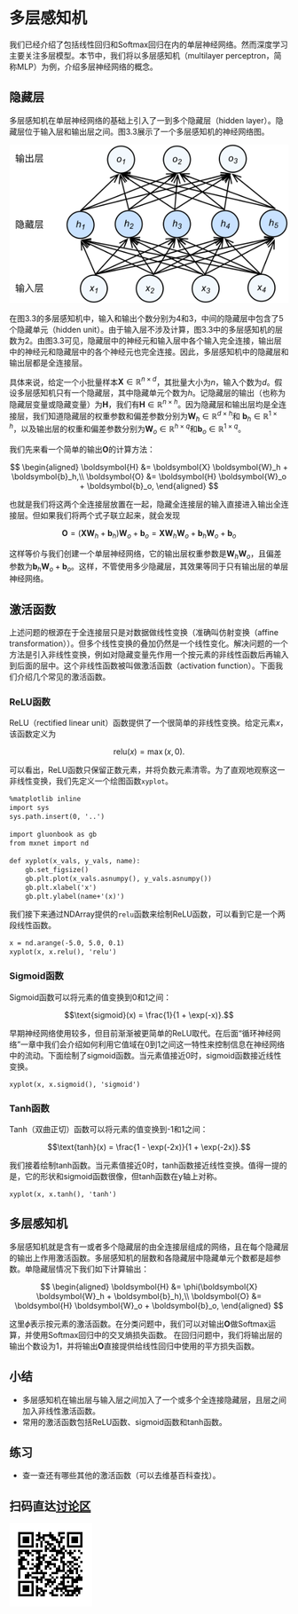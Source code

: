 # 多层感知机

我们已经介绍了包括线性回归和Softmax回归在内的单层神经网络。然而深度学习主要关注多层模型。本节中，我们将以多层感知机（multilayer perceptron，简称MLP）为例，介绍多层神经网络的概念。

## 隐藏层

多层感知机在单层神经网络的基础上引入了一到多个隐藏层（hidden layer）。隐藏层位于输入层和输出层之间。图3.3展示了一个多层感知机的神经网络图。

![带有隐藏层的多层感知机。它含有一个隐藏层，该层中有5个隐藏单元。](../img/mlp.svg)

在图3.3的多层感知机中，输入和输出个数分别为4和3，中间的隐藏层中包含了5个隐藏单元（hidden unit）。由于输入层不涉及计算，图3.3中的多层感知机的层数为2。由图3.3可见，隐藏层中的神经元和输入层中各个输入完全连接，输出层中的神经元和隐藏层中的各个神经元也完全连接。因此，多层感知机中的隐藏层和输出层都是全连接层。


具体来说，给定一个小批量样本$\boldsymbol{X} \in \mathbb{R}^{n \times d}$，其批量大小为$n$，输入个数为$d$。假设多层感知机只有一个隐藏层，其中隐藏单元个数为$h$。记隐藏层的输出（也称为隐藏层变量或隐藏变量）为$\boldsymbol{H}$，我们有$\boldsymbol{H} \in \mathbb{R}^{n \times h}$。因为隐藏层和输出层均是全连接层，我们知道隐藏层的权重参数和偏差参数分别为$\boldsymbol{W}_h \in \mathbb{R}^{d \times h}$和 $\boldsymbol{b}_h \in \mathbb{R}^{1 \times h}$，以及输出层的权重和偏差参数分别为$\boldsymbol{W}_o \in \mathbb{R}^{h \times q}$和$\boldsymbol{b}_o \in \mathbb{R}^{1 \times q}$。

我们先来看一个简单的输出$\boldsymbol{O}$的计算方法：

$$
\begin{aligned}
\boldsymbol{H} &= \boldsymbol{X} \boldsymbol{W}_h + \boldsymbol{b}_h,\\
\boldsymbol{O} &= \boldsymbol{H} \boldsymbol{W}_o + \boldsymbol{b}_o,
\end{aligned}      
$$

也就是我们将这两个全连接层放置在一起，隐藏全连接层的输入直接进入输出全连接层。但如果我们将两个式子联立起来，就会发现

$$
\boldsymbol{O} = (\boldsymbol{X} \boldsymbol{W}_h + \boldsymbol{b}_h)\boldsymbol{W}_o + \boldsymbol{b}_o = \boldsymbol{X} \boldsymbol{W}_h\boldsymbol{W}_o + \boldsymbol{b}_h \boldsymbol{W}_o + \boldsymbol{b}_o
$$

这样等价与我们创建一个单层神经网络，它的输出层权重参数是$\boldsymbol{W}_h\boldsymbol{W}_o$，且偏差参数为$\boldsymbol{b}_h \boldsymbol{W}_o + \boldsymbol{b}_o$。这样，不管使用多少隐藏层，其效果等同于只有输出层的单层神经网络。


## 激活函数

上述问题的根源在于全连接层只是对数据做线性变换（准确叫仿射变换（affine transformation））。但多个线性变换的叠加仍然是一个线性变化。解决问题的一个方法是引入非线性变换，例如对隐藏变量先作用一个按元素的非线性函数后再输入到后面的层中。这个非线性函数被叫做激活函数（activation function）。下面我们介绍几个常见的激活函数。

### ReLU函数

ReLU（rectified linear unit）函数提供了一个很简单的非线性变换。给定元素$x$，该函数定义为

$$\text{relu}(x) = \max(x, 0).$$

可以看出，ReLU函数只保留正数元素，并将负数元素清零。为了直观地观察这一非线性变换，我们先定义一个绘图函数`xyplot`。

```{.python .input  n=6}
%matplotlib inline
import sys
sys.path.insert(0, '..')

import gluonbook as gb
from mxnet import nd

def xyplot(x_vals, y_vals, name):
    gb.set_figsize()
    gb.plt.plot(x_vals.asnumpy(), y_vals.asnumpy())
    gb.plt.xlabel('x')
    gb.plt.ylabel(name+'(x)')
```

我们接下来通过NDArray提供的`relu`函数来绘制ReLU函数，可以看到它是一个两段线性函数。

```{.python .input  n=7}
x = nd.arange(-5.0, 5.0, 0.1)
xyplot(x, x.relu(), 'relu')
```

### Sigmoid函数

Sigmoid函数可以将元素的值变换到0和1之间：

$$\text{sigmoid}(x) = \frac{1}{1 + \exp(-x)}.$$

早期神经网络使用较多，但目前渐渐被更简单的ReLU取代。在后面“循环神经网络”一章中我们会介绍如何利用它值域在0到1之间这一特性来控制信息在神经网络中的流动。下面绘制了sigmoid函数。当元素值接近0时，sigmoid函数接近线性变换。

```{.python .input  n=8}
xyplot(x, x.sigmoid(), 'sigmoid')
```

### Tanh函数

Tanh（双曲正切）函数可以将元素的值变换到-1和1之间：

$$\text{tanh}(x) = \frac{1 - \exp(-2x)}{1 + \exp(-2x)}.$$

我们接着绘制tanh函数。当元素值接近0时，tanh函数接近线性变换。值得一提的是，它的形状和sigmoid函数很像，但tanh函数在y轴上对称。

```{.python .input  n=9}
xyplot(x, x.tanh(), 'tanh')
```

## 多层感知机

多层感知机就是含有一或者多个隐藏层的由全连接层组成的网络，且在每个隐藏层的输出上作用激活函数。多层感知机的层数和各隐藏层中隐藏单元个数都是超参数。单隐藏层情况下我们如下计算输出：

$$
\begin{aligned}
\boldsymbol{H} &= \phi(\boldsymbol{X} \boldsymbol{W}_h + \boldsymbol{b}_h),\\
\boldsymbol{O} &= \boldsymbol{H} \boldsymbol{W}_o + \boldsymbol{b}_o,
\end{aligned}
$$
 
这里$\phi$表示按元素的激活函数。在分类问题中，我们可以对输出$\boldsymbol{O}$做Softmax运算，并使用Softmax回归中的交叉熵损失函数。
在回归问题中，我们将输出层的输出个数设为1，并将输出$\boldsymbol{O}$直接提供给线性回归中使用的平方损失函数。



## 小结

* 多层感知机在输出层与输入层之间加入了一个或多个全连接隐藏层，且层之间加入非线性激活函数。
* 常用的激活函数包括ReLU函数、sigmoid函数和tanh函数。


## 练习

* 查一查还有哪些其他的激活函数（可以去维基百科查找）。

## 扫码直达[讨论区](https://discuss.gluon.ai/t/topic/6447)

![](../img/qr_mlp.svg)

